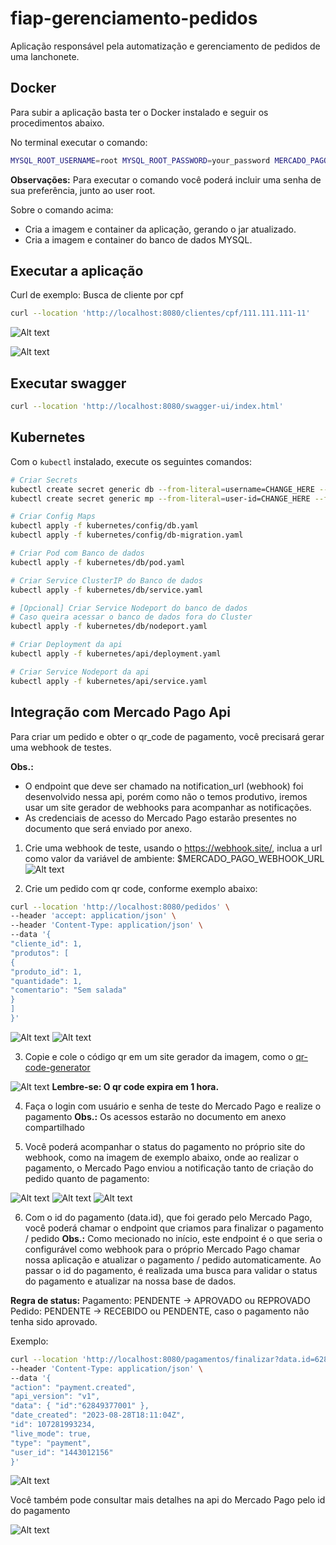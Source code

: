 # fiap-gerenciamento-pedidos

Aplicação responsável pela automatização e gerenciamento de pedidos de uma lanchonete.

## Docker
Para subir a aplicação basta ter o Docker instalado e seguir os procedimentos abaixo.

No terminal executar o comando:
```sh
MYSQL_ROOT_USERNAME=root MYSQL_ROOT_PASSWORD=your_password MERCADO_PAGO_USER_ID=user_id_mercado_pago MERCADO_PAGO_EXTERNAL_ID=external_id_mercado_pago MERCADO_PAGO_TOKEN=mercado_pago_token MERCADO_PAGO_WEBHOOK_URL=webhook_url docker-compose up --build
```
**Observações:**
Para executar o comando você poderá incluir uma senha de sua preferência, junto ao user root.

Sobre o comando acima:
- Cria a imagem e container da aplicação, gerando o jar atualizado.
- Cria a imagem e container do banco de dados MYSQL.

## Executar a aplicação

Curl de exemplo: Busca de cliente por cpf
```sh
curl --location 'http://localhost:8080/clientes/cpf/111.111.111-11'
```

  ![Alt text](https://github.com/Everton91Almeida/fiap-gerenciamento-pedidos/blob/develop/docs/assets/Exemplo_imagem_banco.png?raw=true)
  
  ![Alt text](https://github.com/Everton91Almeida/fiap-gerenciamento-pedidos/blob/develop/docs/assets/Exemplo_imagem_endpoint.png?raw=true)

## Executar swagger
```sh
curl --location 'http://localhost:8080/swagger-ui/index.html'
```

## Kubernetes

Com o `kubectl` instalado, execute os seguintes comandos:

```bash
# Criar Secrets
kubectl create secret generic db --from-literal=username=CHANGE_HERE --from-literal=password=CHANGE_HERE
kubectl create secret generic mp --from-literal=user-id=CHANGE_HERE --from-literal=external-id=CHANGE_HERE --from-literal=token=CHANGE_HERE

# Criar Config Maps
kubectl apply -f kubernetes/config/db.yaml
kubectl apply -f kubernetes/config/db-migration.yaml

# Criar Pod com Banco de dados
kubectl apply -f kubernetes/db/pod.yaml

# Criar Service ClusterIP do Banco de dados
kubectl apply -f kubernetes/db/service.yaml

# [Opcional] Criar Service Nodeport do banco de dados
# Caso queira acessar o banco de dados fora do Cluster
kubectl apply -f kubernetes/db/nodeport.yaml

# Criar Deployment da api
kubectl apply -f kubernetes/api/deployment.yaml

# Criar Service Nodeport da api
kubectl apply -f kubernetes/api/service.yaml
```

## Integração com Mercado Pago Api

Para criar um pedido e obter o qr_code de pagamento, você precisará gerar uma webhook de testes.

**Obs.:** 
- O endpoint que deve ser chamado na notification_url (webhook) foi desenvolvido nessa api, porém como não o temos produtivo, iremos usar um site gerador de webhooks para acompanhar as notificações.
- As credenciais de acesso do Mercado Pago estarão presentes no documento que será enviado por anexo.

1. Crie uma webhook de teste, usando o https://webhook.site/, inclua a url como valor da variável de ambiente: $MERCADO_PAGO_WEBHOOK_URL
![Alt text](https://github.com/Everton91Almeida/fiap-gerenciamento-pedidos/assets/42806807/7d6ea464-9dbd-489c-9165-ee017e7c49ac)

2. Crie um pedido com qr code, conforme exemplo abaixo:

```sh
curl --location 'http://localhost:8080/pedidos' \
--header 'accept: application/json' \
--header 'Content-Type: application/json' \
--data '{
"cliente_id": 1,
"produtos": [
{
"produto_id": 1,
"quantidade": 1,
"comentario": "Sem salada"
}
]
}'
```

![Alt text](https://github.com/Everton91Almeida/fiap-gerenciamento-pedidos/assets/42806807/e20c41da-6340-4418-b845-fce61fc873a1)
![Alt text](https://github.com/Everton91Almeida/fiap-gerenciamento-pedidos/assets/42806807/ca306308-953c-4c2a-84f9-aaa4663bfa5a)

3. Copie e cole o código qr em um site gerador da imagem, como o [qr-code-generator](https://br.qr-code-generator.com/?gclid=Cj0KCQjw9MCnBhCYARIsAB1WQVWcR0NBJ1ae95E9Tt6s80ivJgKft-fVGP3lRg2gGB2joLjIX1avA84aAsq3EALw_wcB&campaignid=11082198394&adgroupid=108043714225&cpid=77ac2822-3c22-44e6-8a6d-96789d7204a4&gad=1)

![Alt text](https://github.com/Everton91Almeida/fiap-gerenciamento-pedidos/assets/42806807/d326d98b-47e3-4e65-9b97-42fa8c92116a)
**Lembre-se: O qr code expira em 1 hora.**

4. Faça o login com usuário e senha de teste do Mercado Pago e realize o pagamento
**Obs.:** Os acessos estarão no documento em anexo compartilhado

5. Você poderá acompanhar o status do pagamento no próprio site do webhook, como na imagem de exemplo abaixo, onde ao realizar o pagamento, o Mercado Pago enviou a notificação tanto de criação do pedido quanto de pagamento:

![Alt text](https://github.com/Everton91Almeida/fiap-gerenciamento-pedidos/assets/42806807/cdc13aa8-bd08-48ee-bd43-95ae463f2952)
![Alt text](https://github.com/Everton91Almeida/fiap-gerenciamento-pedidos/assets/42806807/c1049604-4981-4c81-8f1c-543a2818230c)
![Alt text](https://github.com/Everton91Almeida/fiap-gerenciamento-pedidos/assets/42806807/25de04bd-742d-4d4c-a115-7255f33735f7)

6. Com o id do pagamento (data.id), que foi gerado pelo Mercado Pago, você poderá chamar o endpoint que criamos para finalizar o pagamento / pedido
**Obs.:** Como mecionado no início, este endpoint é o que seria o configurável como webhook para o próprio Mercado Pago chamar nossa aplicação e atualizar o pagamento / pedido automaticamente.
Ao passar o id do pagamento, é realizada uma busca para validar o status do pagamento e atualizar na nossa base de dados.

**Regra de status:**
Pagamento: PENDENTE -> APROVADO ou REPROVADO
Pedido: PENDENTE -> RECEBIDO ou PENDENTE, caso o pagamento não tenha sido aprovado.

Exemplo:
```sh
curl --location 'http://localhost:8080/pagamentos/finalizar?data.id=62849377001&type=payment' \
--header 'Content-Type: application/json' \
--data '{
"action": "payment.created",
"api_version": "v1",
"data": { "id":"62849377001" },
"date_created": "2023-08-28T18:11:04Z",
"id": 107281993234,
"live_mode": true,
"type": "payment",
"user_id": "1443012156"
}'
```

![Alt text](https://github.com/Everton91Almeida/fiap-gerenciamento-pedidos/assets/42806807/eecf10bf-d8fb-494c-8340-487cd428f7f0)

Você também pode consultar mais detalhes na api do Mercado Pago pelo id do pagamento

![Alt text](https://github.com/Everton91Almeida/fiap-gerenciamento-pedidos/assets/42806807/c0366b90-0497-4e8f-a39b-64722296af42)
